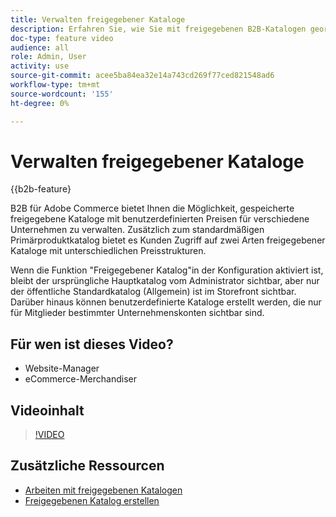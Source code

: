 ```yaml
---
title: Verwalten freigegebener Kataloge
description: Erfahren Sie, wie Sie mit freigegebenen B2B-Katalogen geordnete Kataloge verwalten können, um geordnete Kataloge mit benutzerdefinierten Preisen für verschiedene Unternehmen zu verwalten.
doc-type: feature video
audience: all
role: Admin, User
activity: use
source-git-commit: acee5ba84ea32e14a743cd269f77ced821548ad6
workflow-type: tm+mt
source-wordcount: '155'
ht-degree: 0%

---
```


# Verwalten freigegebener Kataloge

{{b2b-feature}

B2B für Adobe Commerce bietet Ihnen die Möglichkeit, gespeicherte freigegebene Kataloge mit benutzerdefinierten Preisen für verschiedene Unternehmen zu verwalten. Zusätzlich zum standardmäßigen Primärproduktkatalog bietet es Kunden Zugriff auf zwei Arten freigegebener Kataloge mit unterschiedlichen Preisstrukturen.

Wenn die Funktion &quot;Freigegebener Katalog&quot;in der Konfiguration aktiviert ist, bleibt der ursprüngliche Hauptkatalog vom Administrator sichtbar, aber nur der öffentliche Standardkatalog (Allgemein) ist im Storefront sichtbar. Darüber hinaus können benutzerdefinierte Kataloge erstellt werden, die nur für Mitglieder bestimmter Unternehmenskonten sichtbar sind.

## Für wen ist dieses Video?

- Website-Manager
- eCommerce-Merchandiser

## Videoinhalt

>[!VIDEO](https://video.tv.adobe.com/v/344446?quality=12&learn=on)

## Zusätzliche Ressourcen

- [Arbeiten mit freigegebenen Katalogen](https://experienceleague.adobe.com/docs/commerce-admin/b2b/shared-catalogs/catalog-shared.html)
- [Freigegebenen Katalog erstellen](https://experienceleague.adobe.com/docs/commerce-admin/b2b/shared-catalogs/define/catalog-shared-create.html)
